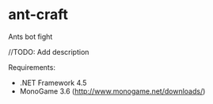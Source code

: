 # ant-craft
Ants bot fight

//TODO: Add description

Requirements:
* .NET Framework 4.5
* MonoGame 3.6 (http://www.monogame.net/downloads/)
